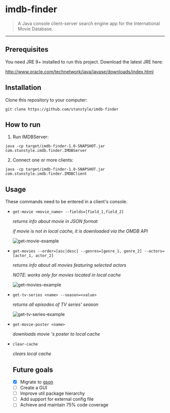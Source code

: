 # imdb-finder
> A Java console client-server search engine app for the International Movie Database.
<hr>

## Prerequisites
You need JRE 9+ installed to run this project.
Download the latest JRE here:

http://www.oracle.com/technetwork/java/javase/downloads/index.html
## Installation
Clone this repository to your computer:

`git clone https://github.com/stunstyle/imdb-finder`

## How to run
1. Run IMDBServer:


`java -cp target/imdb-finder-1.0-SNAPSHOT.jar com.stunstyle.imdb.finder.IMDBServer`

2. Connect one or more clients:


`java -cp target/imdb-finder-1.0-SNAPSHOT.jar com.stunstyle.imdb.finder.IMDBClient`

## Usage
These commands need to be entered in a client's console.
- `get-movie <movie_name> --fields=[field_1,field_2]`

   *returns info about movie in JSON format*
   
   *if movie is not in local cache, it is downloaded via the OMDB API*
   
   ![get-movie-example](assets/get-movie-example.png?raw=true "Example for get-movie")

- `get-movies --order=[asc|desc] --genres=[genre_1, genre_2] --actors=[actor_1, actor_2]`

   *returns info about all movies featuring selected actors*
   
   *NOTE: works only for movies located in local cache*
   
   ![get-movies-example](assets/get-movies-example.png?raw=true "Example for get-movies")
- `get-tv-series <name> --season=<value>`

   *returns all episodes of <name> TV series' <value> season*
  
   ![get-tv-series-example](assets/get-tv-series-example.png?raw=true "Example for get-tv-series")
- `get-movie-poster <name>`

   *downloads movie <name>'s poster to local cache*
- `clear-cache`

   *clears local cache*
   
   ## Future goals
   - [x] Migrate to [gson](https://github.com/google/gson)
   - [ ] Create a GUI
   - [ ] Improve util package hierarchy
   - [ ] Add support for external config file
   - [ ] Achieve and maintain 75% code coverage
